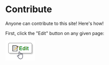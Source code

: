 # Contribute

Anyone can contribute to this site! Here's how!

First, click the "Edit" button on any given page:

![](assets/example_edit.png)
